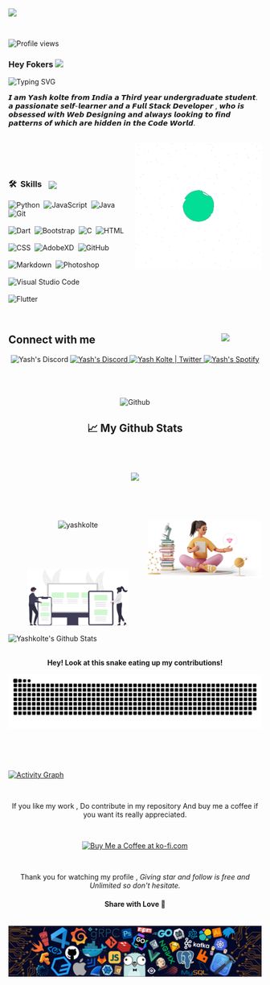 <img max-width="100%" align="center" src="https://raw.githubusercontent.com/yashkolte/My-Element-Readme/main/Gitlanding.png" />

&nbsp;
<br>

![Profile views](https://komarev.com/ghpvc/?username=yashkolte&style=plastic)

### Hey Fokers </div><img src="https://media.giphy.com/media/hvRJCLFzcasrR4ia7z/giphy.gif" width="25px">

![Typing SVG](https://readme-typing-svg.herokuapp.com?font=Architects+Daughter&color=EEFFFF&size=30&lines=It's+Yash!;I'm+Full+Stack+Developer...;I'm+Web+Developer;I'm+Android+Developer;)

<p>𝙄 𝙖𝙢 𝙔𝙖𝙨𝙝 𝙠𝙤𝙡𝙩𝙚 𝙛𝙧𝙤𝙢 𝙄𝙣𝙙𝙞𝙖 𝙖 𝙏𝙝𝙞𝙧𝙙 𝙮𝙚𝙖𝙧 𝙪𝙣𝙙𝙚𝙧𝙜𝙧𝙖𝙙𝙪𝙖𝙩𝙚 𝙨𝙩𝙪𝙙𝙚𝙣𝙩.
𝙖 𝙥𝙖𝙨𝙨𝙞𝙤𝙣𝙖𝙩𝙚 𝙨𝙚𝙡𝙛-𝙡𝙚𝙖𝙧𝙣𝙚𝙧 𝙖𝙣𝙙 𝙖 𝙁𝙪𝙡𝙡 𝙎𝙩𝙖𝙘𝙠 𝘿𝙚𝙫𝙚𝙡𝙤𝙥𝙚𝙧  ,
𝙬𝙝𝙤 𝙞𝙨 𝙤𝙗𝙨𝙚𝙨𝙨𝙚𝙙 𝙬𝙞𝙩𝙝 𝙒𝙚𝙗 𝘿𝙚𝙨𝙞𝙜𝙣𝙞𝙣𝙜 𝙖𝙣𝙙 𝙖𝙡𝙬𝙖𝙮𝙨 𝙡𝙤𝙤𝙠𝙞𝙣𝙜 𝙩𝙤 𝙛𝙞𝙣𝙙 𝙥𝙖𝙩𝙩𝙚𝙧𝙣𝙨 𝙤𝙛 𝙬𝙝𝙞𝙘𝙝 𝙖𝙧𝙚 𝙝𝙞𝙙𝙙𝙚𝙣 𝙞𝙣 𝙩𝙝𝙚 𝘾𝙤𝙙𝙚 𝙒𝙤𝙧𝙡𝙙.</p>
<br>

<img width="50%" align="right" alt="Github" src="loadgif.gif" />

<br><br>

### 🛠 &nbsp;Skills <img width="30px" style="margin-left: 10px" align="center" src="https://media2.giphy.com/media/QssGEmpkyEOhBCb7e1/giphy.gif?cid=ecf05e47a0n3gi1bfqntqmob8g9aid1oyj2wr3ds3mg700bl&rid=giphy.gif">

![Python](https://img.shields.io/badge/-Python-05122A?style=flat&logo=python)&nbsp;
![JavaScript](https://img.shields.io/badge/-JavaScript-05122A?style=flat&logo=javascript)&nbsp;
![Java](https://img.shields.io/badge/-Java-05122A?style=flat&logo=Java&logoColor=FFA518)&nbsp;
![Git](https://img.shields.io/badge/-Git-05122A?style=flat&logo=git)\
<br>![Dart](https://img.shields.io/badge/Dart-05122A?style=flat&logo=dart&logoColor=white)&nbsp;
![Bootstrap](https://img.shields.io/badge/-Bootstrap-05122A?style=flat&logo=bootstrap&logoColor=563D7C)&nbsp;
![C](https://img.shields.io/badge/-C-05122A?style=flat&logo=C&logoColor=A8B9CC)&nbsp;
![HTML](https://img.shields.io/badge/-HTML-05122A?style=flat&logo=HTML5)\
<br>![CSS](https://img.shields.io/badge/-CSS-05122A?style=flat&logo=CSS3&logoColor=1572B6)&nbsp;
![AdobeXD](https://img.shields.io/badge/-AdobeXD-05122A?style=flat&logo=adobe-xd)&nbsp;
![GitHub](https://img.shields.io/badge/-GitHub-05122A?style=flat&logo=github)\
<br>![Markdown](https://img.shields.io/badge/-Markdown-05122A?style=flat&logo=markdown)&nbsp;
![Photoshop](https://img.shields.io/badge/-Photoshop-05122A?style=flat&logo=adobe-photoshop)\
<br>![Visual Studio Code](https://img.shields.io/badge/-Visual%20Studio%20Code-05122A?style=flat&logo=visual-studio-code&logoColor=007ACC)&nbsp;\
<br>![Flutter](https://img.shields.io/badge/-Flutter-05122A?style=flat&logo=flutter&logoColor=007ACC)&nbsp;

<br>

<h2> Connect with me <img align="right" src='https://raw.githubusercontent.com/ShahriarShafin/ShahriarShafin/main/Assets/handshake.gif' width="80px"> </h2>

<div align="center">
<a>
  <img alt="Yash's Discord" src="https://img.shields.io/badge/Telegram-088cce?style=for-the-badge&logo=telegram&logoColor=white" />
</a>
<a href="https://discord.gg/52EyZwYz">
  <img alt="Yash's Discord" src="https://img.shields.io/badge/Instagram-E4405F?style=for-the-badge&logo=instagram&logoColor=white" />
</a>
<a href="https://twitter.com/yashkolte20">
  <img alt="Yash Kolte | Twitter"src="https://img.shields.io/badge/twitter-24a4f2?style=for-the-badge&logo=twitter&logoColor=white" />
</a>
<a href="https://open.spotify.com/user/31wio6vi4cfier55izkt3awjzfw4">
  <img alt="Yash's Spotify" src="https://img.shields.io/badge/spotify-1db954?style=for-the-badge&logo=spotify&logoColor=white" />
</a>
</div>
<br><br><br>
<br>

<div align="center">
<img width="55%" alt="Github" src="https://raw.githubusercontent.com/onimur/.github/master/.resources/git-header.svg" />
<br>

<h2>📈 My Github Stats</h2>
</div>

<br><br>

<center>
<img align="center" src="https://github-readme-streak-stats.herokuapp.com?user=yashkolte&theme=chartreuse-light">
</center>

<br><br><br>

<center>
<img src="https://github-readme-stats.vercel.app/api/top-langs/?username=yashkolte&layout=compact" alt="yashkolte" />
<img height="" align="right" width="45%" src="img3.png" alt="yashkolte" />
</center>
<!-- <img width="100%"alt="Github" src="img2.jfif"/> -->
</p>

<br><br><br>

<div align="center">
<img width="40%" alt="Github" src="control2.svg" />
</div>

<p> <img width="70%" src="https://github-readme-stats.vercel.app/api?username=yashkolte&include_all_commits=true&count_private=true&show_icons=true&line_height=30&title_color=7A7ADB&icon_color=2234AE&text_color=D3D3D3&bg_color=0,000000,130F40" alt="Yashkolte's Github Stats"/>

<br>
<br>
<b><p align="center">Hey! Look at this snake eating up my contributions!</p></b>

![snake gif](github-contribution-grid-snake.svg)
<br><br>

<br><br>

<a align="center" href="https://github.com/yashkolte"><img alt="Activity Graph" src="https://activity-graph.herokuapp.com/graph?username=yashkolte&bg_color=00000&color=FFFFFF&line=F85D7F&point=FFFFFF&hide_border=true" /></a>

<br>
<p align="center">If you like my work , Do contribute in my repository And buy me a coffee if you want its really appreciated.</p>
<br>
<p align="center">
<a href='https://ko-fi.com/yashkolte' target='_blank'><img height='36' style='border:0px;height:36px;' src='https://cdn.ko-fi.com/cdn/kofi5.png?v=2' border='0' alt='Buy Me a Coffee at ko-fi.com' /></a></p><br>

<p align="center">Thank you for watching my profile , <i>Giving star and follow is free and Unlimited so don't hesitate.</i></p>
<h4 align="center">Share with Love 💚</h4><br>

<img align="center" src="footer.png">
